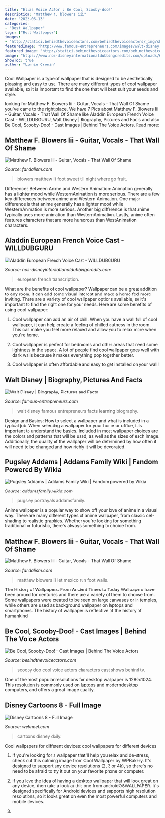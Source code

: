 ```yaml
---
title: "Elias Voice Actor : Be Cool, Scooby-doo!"
description: "Matthew f. blowers iii"
date: "2022-06-13"
categories:
- "Best Wallpaper"
tags: ["Best Wallpaper"]
images:
- "http://statici.behindthevoiceactors.com/behindthevoiceactors/_img/shows/banner_3130.jpg"
featuredImage: "http://www.famous-entrepreneurs.com/images/walt-disney.jpg"
featured_image: "http://statici.behindthevoiceactors.com/behindthevoiceactors/_img/shows/banner_3130.jpg"
image: "https://www.non-disneyinternationaldubbingcredits.com/uploads/6/5/9/0/65903623/snapshot-1_15_orig.jpg"
ShowToc: true
author: "Linnie Cronin"
---
```



Cool Wallpaper is a type of wallpaper that is designed to be aesthetically pleasing and easy to use. There are many different types of cool wallpaper available, so it is important to find the one that will best suit your needs and style.

	

		
looking for Matthew F. Blowers Iii - Guitar, Vocals - That Wall Of Shame you've came to the right place. We have 7 Pics about Matthew F. Blowers Iii - Guitar, Vocals - That Wall Of Shame like Aladdin European French Voice Cast - WILLDUBGURU, Walt Disney | Biography, Pictures and Facts and also Be Cool, Scooby-Doo! - Cast Images | Behind The Voice Actors. Read more:
		
    
## Matthew F. Blowers Iii - Guitar, Vocals - That Wall Of Shame

<img loading=lazy src="https://i.ytimg.com/vi/XtQZu5bQ1io/hqdefault.jpg" onerror="this.onerror=null;this.src='https://tse4.mm.bing.net/th?id=OIP.Oh71aaMZaz5NonQSlKrDSAHaFj&amp;pid=15.1';" alt="Matthew F. Blowers Iii - Guitar, Vocals - That Wall Of Shame">

_Source: fandalism.com_

>blowers matthew iii foot sweet till night where go fruit. 

	

Differences Between Anime and Western Animation: Animation generally has a lighter mood while WesternAnimation is more serious.
There are a few key differences between anime and Western Animation. One major difference is that anime generally has a lighter mood while WesternAnimation is more serious. Another big difference is that anime typically uses more animation than WesternAnimation. Lastly, anime often features characters that are more humorous than WestAnimation characters.

    
## Aladdin European French Voice Cast - WILLDUBGURU

<img loading=lazy src="https://www.non-disneyinternationaldubbingcredits.com/uploads/6/5/9/0/65903623/snapshot-1_15_orig.jpg" onerror="this.onerror=null;this.src='https://tse2.mm.bing.net/th?id=OIP.Df5WJbzY_22aPNox9Wy84QHaEK&amp;pid=15.1';" alt="Aladdin European French Voice Cast - WILLDUBGURU">

_Source: non-disneyinternationaldubbingcredits.com_

>european french transcription. 

	

What are the benefits of cool wallpaper?
Wallpaper can be a great addition to any room. It can add some visual interest and make a home feel more inviting. There are a variety of cool wallpaper options available, so it's important to find the right one for your needs. Here are some benefits of using cool wallpaper: 
1. Cool wallpaper can add an air of chill. When you have a wall full of cool wallpaper, it can help create a feeling of chilled outness in the room. This can make you feel more relaxed and allow you to relax more when you're home. 

2. Cool wallpaper is perfect for bedrooms and other areas that need some lightness in the space. A lot of people find cool wallpaper goes well with dark walls because it makes everything pop together better. 

3. Cool wallpaper is often affordable and easy to get installed on your wall!

    
## Walt Disney | Biography, Pictures And Facts

<img loading=lazy src="http://www.famous-entrepreneurs.com/images/walt-disney.jpg" onerror="this.onerror=null;this.src='https://tse2.mm.bing.net/th?id=OIP.6CJIjq3W7Tf5ue6G6wBCGQHaEn&amp;pid=15.1';" alt="Walt Disney | Biography, Pictures and Facts">

_Source: famous-entrepreneurs.com_

>walt disney famous entrepreneurs facts learning biography. 

	

Design and Basics: How to select a wallpaper and what is included in a typical job.
When selecting a wallpaper for your home or office, it is important to understand the basics. Included in most wallpaper choices are the colors and patterns that will be used, as well as the sizes of each image. Additionally, the quality of the wallpaper will be determined by how often it will need to be changed and how richly it will be decorated.

    
## Pugsley Addams | Addams Family Wiki | Fandom Powered By Wikia

<img loading=lazy src="http://vignette4.wikia.nocookie.net/addamsfamily/images/4/4f/P6.jpg/revision/latest/scale-to-width-down/310?cb=20170323210340" onerror="this.onerror=null;this.src='https://tse1.mm.bing.net/th?id=OIP.5utNc4B986HMnYqSRXCL9wAAAA&amp;pid=15.1';" alt="Pugsley Addams | Addams Family Wiki | Fandom powered by Wikia">

_Source: addamsfamily.wikia.com_

>pugsley portrayals addamsfamily. 

	

Anime wallpaper is a popular way to show off your love of anime in a visual way. There are many different types of anime wallpaper, from classic cel-shading to realistic graphics. Whether you're looking for something traditional or futuristic, there's always something to choice from.

    
## Matthew F. Blowers Iii - Guitar, Vocals - That Wall Of Shame

<img loading=lazy src="https://i.ytimg.com/vi/1wmmtHY_1-E/hqdefault.jpg" onerror="this.onerror=null;this.src='https://tse3.mm.bing.net/th?id=OIP.XXIH2wx6ZjoXp2Pk2Un08wHaFj&amp;pid=15.1';" alt="Matthew F. Blowers Iii - Guitar, Vocals - That Wall Of Shame">

_Source: fandalism.com_

>matthew blowers iii let mexico run foot walls. 

	

The History of Wallpapers: From Ancient Times to Today
Wallpapers have been around for centuries and there are a variety of them to choose from. Some wallpapers were created to be seen on large canvases or in temples, while others are used as background wallpaper on laptops and smartphones. The history of wallpaper is reflective of the history of humankind.

    
## Be Cool, Scooby-Doo! - Cast Images | Behind The Voice Actors

<img loading=lazy src="http://statici.behindthevoiceactors.com/behindthevoiceactors/_img/shows/banner_3130.jpg" onerror="this.onerror=null;this.src='https://tse3.mm.bing.net/th?id=OIP.MFEITcCf6yKM8mZ8COp0HgHaC9&amp;pid=15.1';" alt="Be Cool, Scooby-Doo! - Cast Images | Behind The Voice Actors">

_Source: behindthevoiceactors.com_

>scooby doo cool voice actors characters cast shows behind tv. 

	

One of the most popular resolutions for desktop wallpaper is 1280x1024. This resolution is commonly used on laptops and moderndesktop computers, and offers a great image quality.

    
## Disney Cartoons 8 - Full Image

<img loading=lazy src="https://webneel.com/daily/sites/default/files/images/daily/04-2014/8-disney-cartoons.jpg" onerror="this.onerror=null;this.src='https://tse1.mm.bing.net/th?id=OIP.oBQE4K0M09zdq51NklRHMwHaEo&amp;pid=15.1';" alt="Disney Cartoons 8 - Full Image">

_Source: webneel.com_

>cartoons disney daily. 

	

Cool wallpapers for different devices:
cool wallpapers for different devices 

1. If you're looking for a wallpaper that'll help you relax and de-stress, check out this calming image from Cool Wallpaper by WPBakery. It's designed to support any device resolutions (2, 3 or 4k), so there's no need to be afraid to try it out on your favorite phone or computer.

2. If you love the idea of having a desktop wallpaper that will look great on any device, then take a look at this one from androidOSWALLPAPER. It's designed specifically for Android devices and supports high resolution resolutions, so it looks great on even the most powerful computers and mobile devices.

3.

